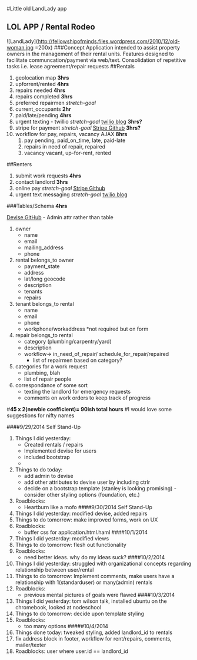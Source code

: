 #Little old LandLady app
## LOL APP / Rental Rodeo
![LandLady](http://fellowshipofminds.files.wordpress.com/2010/12/old-woman.jpg =200x)
###Concept
	Application intended to assist property owners in the management of their rental units. Features designed to facilitate communcation/payment via web/text. Consolidation of repetitive tasks i.e. lease agreement/repair requests 
##Rentals
1. geolocation map
**3hrs**
2. upforrent/rented
**4hrs**
3. repairs needed
**4hrs**
4. repairs completed
**3hrs**
5. preferred repairmen *stretch-goal*    	
6. current_occupants
**2hr**
7. paid/late/pending
**4hrs**
8. urgent texting - twillio *stretch-goal* [twilio blog](https://www.twilio.com/blog/2014/02/twilio-on-rails-integrating-twilio-with-your-rails-4-app.html "a guide for twilio and rails 4")
**3hrs?**
9. stripe for payment *stretch-goal* [Stripe Github](https://github.com/stripe/stripe-ruby)
**3hrs?**
10. workflow for pay, repairs, vacancy AJAX
**8hrs**
	1. pay
		pending, paid_on_time, late, paid-late
	2. repairs
		in need of repair, repaired
	3. vacancy
		vacant, up-for-rent, rented

##Renters
1. submit work requests
**4hrs**
2. contact landlord
**3hrs**
3. online pay *stretch-goal* [Stripe Github](https://github.com/stripe/stripe-ruby)
4. urgent text messaging *stretch-goal* [twilio blog](https://www.twilio.com/blog/2014/02/twilio-on-rails-integrating-twilio-with-your-rails-4-app.html "a guide for twilio and rails 4")

###Tables/Schema
**4hrs**

[Devise GitHub](https://github.com/plataformatec/devise) - Admin attr rather than table


1. owner 
	- name
	- email
	- mailing_address
  	- phone
2. rental belongs_to owner
	- payment_state
	- address
	- lat/long geocode
	- description
	- tenants
	- repairs
3. tenant belongs_to rental
  	- name
  	- email
  	- phone
  	- workphone/workaddress *not required but on form
4. repair belongs_to rental
	- category (plumbing/carpentry/yard)
	- description
	- workflow-> in_need_of_repair/	schedule_for_repair/repaired
		- list of repairmen based on category?
5. categories for a work request
	- plumbing, blah
	- list of repair people
6. correspondance of some sort
	- texting the landlord for emergency requests
	- comments on work orders to keep track of progress

#**45 x 2(newbie coefficient)= 90ish total hours**
#I would love some suggestions for nifty names

####9/29/2014 Self Stand-Up
1. Things I did yesterday:
	- Created rentals / repairs
	- Implemented devise for users
	- included bootstrap
	-
2. Things to do today:
	- add admin to devise
	- add other attributes to devise user by including ctrlr
	- decide on a bootstrap template (stanley is looking promising)
	-consider other styling options (foundation, etc.)
3. Roadblocks:
	- Heartburn like a mofo
####9/30/2014 Self Stand-Up
1. Things I did yesterday: modified devise, added repairs
2. Things to do tomorrow: make improved forms, work on UX
3. Roadblocks:
	- buffer css for application.html.haml
####10/1/2014
1. Things I did yesterday: modified views
2. Things to do tomorrow: flesh out functionality
3. Roadblocks:
	- need better ideas. why do my ideas suck?
####10/2/2014
1. Things I did yesterday: struggled with organizational concepts regarding relationship between user/rental
2. Things to do tomorrow: Implement comments, make users have a relationship with 1(standarduser) or many(admin) rentals
3. Roadblocks:
	- previous mental pictures of goals were flawed
####10/3/2014
1. Things I did yesterday: tom wilson talk, installed ubuntu on the chromebook, looked at nodeschool
2. Things to do tomorrow: decide upon template styling
3. Roadblocks:
	- too many options
#####10/4/2014
1. Things done today: tweaked styling, added landlord_id to rentals
2. fix address block in footer, workflow for rent/repairs, comments, mailer/texter
3. Roadblocks: user where user.id == landlord_id 
